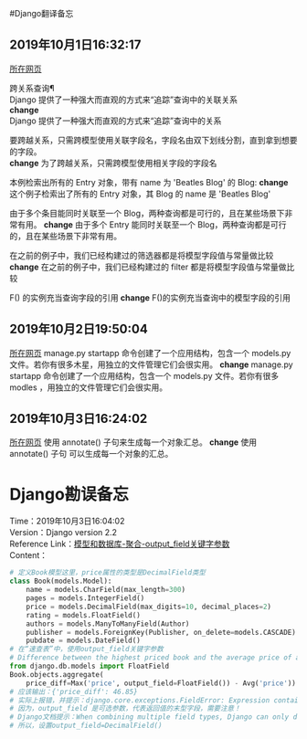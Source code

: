 #Django翻译备忘  

## 2019年10月1日16:32:17  
[所在网页](https://docs.djangoproject.com/zh-hans/2.2/topics/db/queries/)  

跨关系查询¶  
Django 提供了一种强大而直观的方式来“追踪”查询中的关联关系  
**change**  
Django 提供了一种强大而直观的方式来“追踪”查询中的关系  

要跨越关系，只需跨模型使用关联字段名，字段名由双下划线分割，直到拿到想要的字段。  
**change**
为了跨越关系，只需跨模型使用相关字段的字段名  

本例检索出所有的 Entry 对象，带有 name 为 'Beatles Blog' 的 Blog:
**change**
这个例子检索出了所有的 Entry 对象，其 Blog 的 name 是 'Beatles Blog'  

由于多个条目能同时关联至一个 Blog，两种查询都是可行的，且在某些场景下非常有用。
**change**
由于多个 Entry 能同时关联至一个 Blog，两种查询都是可行的，且在某些场景下非常有用。  

在之前的例子中，我们已经构建过的筛选器都是将模型字段值与常量做比较
**change**
在之前的例子中，我们已经构建过的 filter 都是将模型字段值与常量做比较  

F() 的实例充当查询字段的引用
**change**
F()的实例充当查询中的模型字段的引用  

## 2019年10月2日19:50:04  
[所在网页](https://docs.djangoproject.com/zh-hans/2.2/topics/db/models/)
manage.py startapp 命令创建了一个应用结构，包含一个 models.py 文件。若你有很多木星，用独立的文件管理它们会很实用。
**change**
manage.py startapp 命令创建了一个应用结构，包含一个 models.py 文件。若你有很多 modles ，用独立的文件管理它们会很实用。  

## 2019年10月3日16:24:02  
[所在网页](https://docs.djangoproject.com/en/2.2/topics/db/aggregation/)
使用 annotate() 子句来生成每一个对象汇总。
**change**
使用 annotate() 子句 可以生成每一个对象的汇总。


# Django勘误备忘  

Time：2019年10月3日16:04:02  
Version：Django version 2.2  
Reference Link：[模型和数据库-聚合-output_field关键字参数](https://docs.djangoproject.com/zh-hans/2.2/topics/db/aggregation/)  
Content：

```python
# 定义Book模型这里，price属性的类型是DecimalField类型
class Book(models.Model):
    name = models.CharField(max_length=300)
    pages = models.IntegerField()
    price = models.DecimalField(max_digits=10, decimal_places=2)
    rating = models.FloatField()
    authors = models.ManyToManyField(Author)
    publisher = models.ForeignKey(Publisher, on_delete=models.CASCADE)
    pubdate = models.DateField()
# 在“速查表”中，使用output_field关键字参数
# Difference between the highest priced book and the average price of all books.
from django.db.models import FloatField
Book.objects.aggregate(
	price_diff=Max('price', output_field=FloatField()) - Avg('price'))
# 应该输出：{'price_diff': 46.85}
# 实际上报错，并提示：django.core.exceptions.FieldError: Expression contains mixed types. You must set output_field
# 因为，output_field 是可选参数，代表返回值的末型字段，需要注意！
# Django文档提示：When combining multiple field types, Django can only determine the output_field if all fields are of the same type. Otherwise, you must provide the output_field yourself.
# 所以，设置output_field=DecimalField()

```

